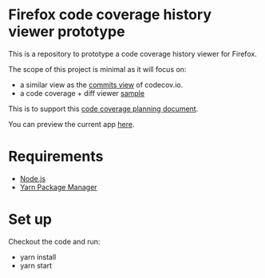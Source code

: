 # Firefox code coverage history viewer prototype
This is a repository to prototype a code coverage history viewer for Firefox.

The scope of this project is minimal as it will focus on:

* a similar view as the [commits view](https://codecov.io/gh/marco-c/gecko-dev/commits) of codecov.io.
* a code coverage + diff viewer [sample](https://firefox-code-coverage.herokuapp.com/#/changeset/12e33b9d6f91)

This is to support this [code coverage planning document](https://docs.google.com/document/d/1dOWi18qrudwaOThNAYoCMS3e9LzhxGUiMLLrQ_WVR9w/edit#heading=h.rj6a3f39527l).

You can preview the current app [here](https://firefox-code-coverage.herokuapp.com/).

# Requirements

* [Node.js](https://nodejs.org)
* [Yarn Package Manager](https://yarnpkg.com/en/docs/install)

# Set up
Checkout the code and run:

* yarn install
* yarn start
